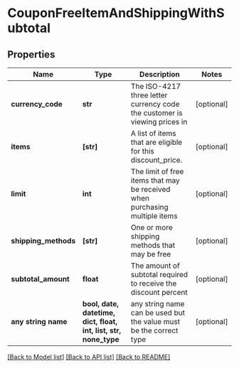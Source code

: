 # CouponFreeItemAndShippingWithSubtotal


## Properties
Name | Type | Description | Notes
------------ | ------------- | ------------- | -------------
**currency_code** | **str** | The ISO-4217 three letter currency code the customer is viewing prices in | [optional] 
**items** | **[str]** | A list of items that are eligible for this discount_price. | [optional] 
**limit** | **int** | The limit of free items that may be received when purchasing multiple items | [optional] 
**shipping_methods** | **[str]** | One or more shipping methods that may be free | [optional] 
**subtotal_amount** | **float** | The amount of subtotal required to receive the discount percent | [optional] 
**any string name** | **bool, date, datetime, dict, float, int, list, str, none_type** | any string name can be used but the value must be the correct type | [optional]

[[Back to Model list]](../README.md#documentation-for-models) [[Back to API list]](../README.md#documentation-for-api-endpoints) [[Back to README]](../README.md)


